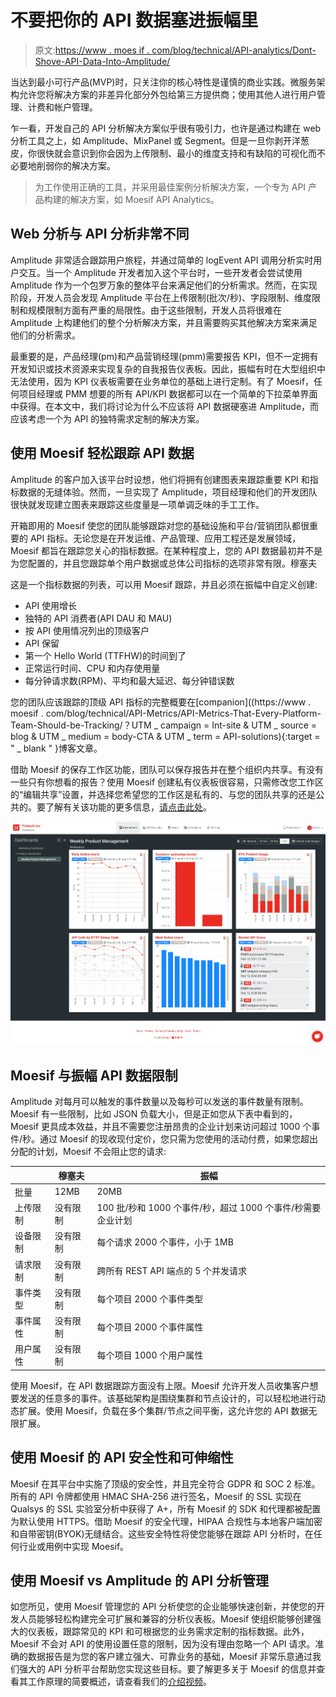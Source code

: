 # 不要把你的 API 数据塞进振幅里

> 原文:[https://www . moes if . com/blog/technical/API-analytics/Dont-Shove-API-Data-Into-Amplitude/](https://www.moesif.com/blog/technical/api-analytics/Dont-Shove-API-Data-Into-Amplitude/)

当达到最小可行产品(MVP)时，只关注你的核心特性是谨慎的商业实践。微服务架构允许您将解决方案的非差异化部分外包给第三方提供商；使用其他人进行用户管理、计费和帐户管理。

乍一看，开发自己的 API 分析解决方案似乎很有吸引力，也许是通过构建在 web 分析工具之上，如 Amplitude、MixPanel 或 Segment。但是一旦你剥开洋葱皮，你很快就会意识到你会因为上传限制、最小的维度支持和有缺陷的可视化而不必要地削弱你的解决方案。

> 为工作使用正确的工具，并采用最佳案例分析解决方案，一个专为 API 产品构建的解决方案，如 Moesif API Analytics。

## Web 分析与 API 分析非常不同

Amplitude 非常适合跟踪用户旅程，并通过简单的 logEvent API 调用分析实时用户交互。当一个 Amplitude 开发者加入这个平台时，一些开发者会尝试使用 Amplitude 作为一个包罗万象的整体平台来满足他们的分析需求。然而，在实现阶段，开发人员会发现 Amplitude 平台在上传限制(批次/秒)、字段限制、维度限制和规模限制方面有严重的局限性。由于这些限制，开发人员将很难在 Amplitude 上构建他们的整个分析解决方案，并且需要购买其他解决方案来满足他们的分析需求。

最重要的是，产品经理(pm)和产品营销经理(pmm)需要报告 KPI，但不一定拥有开发知识或技术资源来实现复杂的自我报告仪表板。因此，振幅有时在大型组织中无法使用，因为 KPI 仪表板需要在业务单位的基础上进行定制。有了 Moesif，任何项目经理或 PMM 想要的所有 API/KPI 数据都可以在一个简单的下拉菜单界面中获得。在本文中，我们将讨论为什么不应该将 API 数据硬塞进 Amplitude，而应该考虑一个为 API 的独特需求定制的解决方案。

## 使用 Moesif 轻松跟踪 API 数据

Amplitude 的客户加入该平台时设想，他们将拥有创建图表来跟踪重要 KPI 和指标数据的无缝体验。然而，一旦实现了 Amplitude，项目经理和他们的开发团队很快就发现建立图表来跟踪这些度量是一项单调乏味的手工工作。

开箱即用的 Moesif 使您的团队能够跟踪对您的基础设施和平台/营销团队都很重要的 API 指标。无论您是在开发运维、产品管理、应用工程还是发展领域，Moesif 都旨在跟踪您关心的指标数据。在某种程度上，您的 API 数据最初并不是为您配置的，并且您跟踪单个用户数据或总体公司指标的选项非常有限。穆塞夫

这是一个指标数据的列表，可以用 Moesif 跟踪，并且必须在振幅中自定义创建:

*   API 使用增长
*   独特的 API 消费者(API DAU 和 MAU)
*   按 API 使用情况列出的顶级客户
*   API 保留
*   第一个 Hello World (TTFHW)的时间到了
*   正常运行时间、CPU 和内存使用量
*   每分钟请求数(RPM)、平均和最大延迟、每分钟错误数

您的团队应该跟踪的顶级 API 指标的完整概要在[companion]((https://www . moesif . com/blog/technical/API-Metrics/API-Metrics-That-Every-Platform-Team-Should-be-Tracking/？UTM _ campaign = Int-site & UTM _ source = blog & UTM _ medium = body-CTA & UTM _ term = API-solutions){:target = " _ blank " }博客文章。

借助 Moesif 的保存工作区功能，团队可以保存报告并在整个组织内共享。有没有一些只有你想看的报告？使用 Moesif 创建私有仪表板很容易，只需修改您工作区的“编辑共享”设置，并选择您希望您的工作区是私有的、与您的团队共享的还是公共的。要了解有关该功能的更多信息，[请点击此处](https://www.moesif.com/blog/announcements/features/Product-Update-Saved-Workspaces-to-Track-And-Share-API-KPI-Reports/?utm_campaign=Int-site&utm_source=blog&utm_medium=body-cta&utm_term=api-solutions)。

![Saved Workspace - Dashboard](img/109dc4aed5e35f1e1c82b549ad593ef7.png)

## Moesif 与振幅 API 数据限制

Amplitude 对每月可以触发的事件数量以及每秒可以发送的事件数量有限制。Moesif 有一些限制，比如 JSON 负载大小，但是正如您从下表中看到的，Moesif 更具成本效益，并且不需要您注册昂贵的企业计划来访问超过 1000 个事件/秒。通过 Moesif 的现收现付定价，您只需为您使用的活动付费，如果您超出分配的计划，Moesif 不会阻止您的请求:

|   | 穆塞夫 | 振幅 |
| --- | --- | --- |
| 批量 | 12MB | 20MB |
| 上传限制 | 没有限制 | 100 批/秒和 1000 个事件/秒，超过 1000 个事件/秒需要企业计划 |
| 设备限制 | 没有限制 | 每个请求 2000 个事件，小于 1MB |
| 请求限制 | 没有限制 | 跨所有 REST API 端点的 5 个并发请求 |
| 事件类型 | 没有限制 | 每个项目 2000 个事件类型 |
| 事件属性 | 没有限制 | 每个项目 2000 个事件属性 |
| 用户属性 | 没有限制 | 每个项目 1000 个用户属性 |

使用 Moesif，在 API 数据跟踪方面没有上限。Moesif 允许开发人员收集客户想要发送的任意多的事件。该基础架构是围绕集群和节点设计的，可以轻松地进行动态扩展。使用 Moesif，负载在多个集群/节点之间平衡，这允许您的 API 数据无限扩展。

## 使用 Moesif 的 API 安全性和可伸缩性

Moesif 在其平台中实施了顶级的安全性，并且完全符合 GDPR 和 SOC 2 标准。所有的 API 令牌都使用 HMAC SHA-256 进行签名，Moesif 的 SSL 实现在 Qualsys 的 SSL 实验室分析中获得了 A+，所有 Moesif 的 SDK 和代理都被配置为默认使用 HTTPS。借助 Moesif 的安全代理，HIPAA 合规性与本地客户端加密和自带密钥(BYOK)无缝结合。这些安全特性将使您能够在跟踪 API 分析时，在任何行业或用例中实现 Moesif。

## 使用 Moesif vs Amplitude 的 API 分析管理

如您所见，使用 Moesif 管理您的 API 分析使您的企业能够快速创新，并使您的开发人员能够轻松构建完全可扩展和兼容的分析仪表板。Moesif 使组织能够创建强大的仪表板，跟踪常见的 KPI 和可根据您的业务需求定制的指标数据。此外，Moesif 不会对 API 的使用设置任意的限制，因为没有理由忽略一个 API 请求。准确的数据报告是为您的客户建立强大、可靠业务的基础，Moesif 非常乐意通过我们强大的 API 分析平台帮助您实现这些目标。要了解更多关于 Moesif 的信息并查看其工作原理的简要概述，请查看我们的[介绍视频](https://www.youtube.com/watch?v=sopAQL-QWIM&utm_campaign=Int-site&utm_source=blog&utm_medium=body-cta&utm_term=api-solutions)。